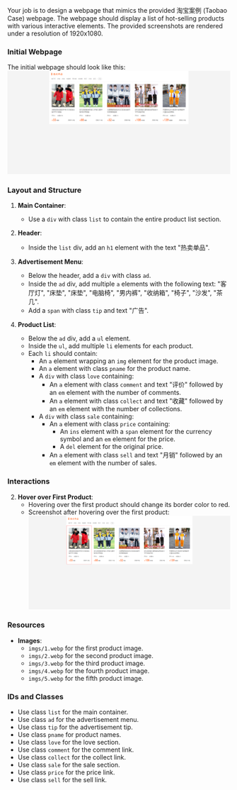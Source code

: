
Your job is to design a webpage that mimics the provided 淘宝案例 (Taobao Case) webpage. The webpage should display a list of hot-selling products with various interactive elements. The provided screenshots are rendered under a resolution of 1920x1080.

### Initial Webpage
The initial webpage should look like this:
![initial webpage](./_images/origin.png)

### Layout and Structure
1. **Main Container**:
   - Use a `div` with class `list` to contain the entire product list section.
   
2. **Header**:
   - Inside the `list` div, add an `h1` element with the text "热卖单品".
   
3. **Advertisement Menu**:
   - Below the header, add a `div` with class `ad`.
   - Inside the `ad` div, add multiple `a` elements with the following text: "客厅灯", "床垫", "床垫", "电脑椅", "男内裤", "收纳箱", "椅子", "沙发", "茶几".
   - Add a `span` with class `tip` and text "广告".
   
4. **Product List**:
   - Below the `ad` div, add a `ul` element.
   - Inside the `ul`, add multiple `li` elements for each product.
   - Each `li` should contain:
     - An `a` element wrapping an `img` element for the product image.
     - An `a` element with class `pname` for the product name.
     - A `div` with class `love` containing:
       - An `a` element with class `comment` and text "评价" followed by an `em` element with the number of comments.
       - An `a` element with class `collect` and text "收藏" followed by an `em` element with the number of collections.
     - A `div` with class `sale` containing:
       - An `a` element with class `price` containing:
         - An `ins` element with a `span` element for the currency symbol and an `em` element for the price.
         - A `del` element for the original price.
       - An `a` element with class `sell` and text "月销" followed by an `em` element with the number of sales.

### Interactions
2. **Hover over First Product**:
   - Hovering over the first product should change its border color to red.
   - Screenshot after hovering over the first product:
     ![after hovering over product](./_images/after_hover_product.png)


### Resources
- **Images**:
  - `imgs/1.webp` for the first product image.
  - `imgs/2.webp` for the second product image.
  - `imgs/3.webp` for the third product image.
  - `imgs/4.webp` for the fourth product image.
  - `imgs/5.webp` for the fifth product image.


### IDs and Classes
- Use class `list` for the main container.
- Use class `ad` for the advertisement menu.
- Use class `tip` for the advertisement tip.
- Use class `pname` for product names.
- Use class `love` for the love section.
- Use class `comment` for the comment link.
- Use class `collect` for the collect link.
- Use class `sale` for the sale section.
- Use class `price` for the price link.
- Use class `sell` for the sell link.

